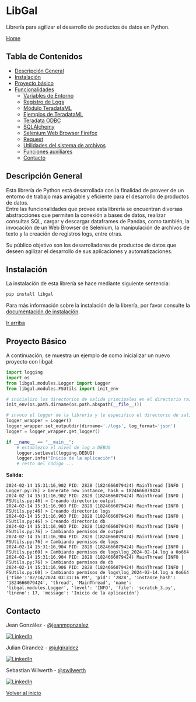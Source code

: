 # LibGal

Librería para agilizar el desarrollo de productos de datos en Python.

[Home](https://github.com/jeanmgonzalez/libgal)

## Tabla de Contenidos

- [Descripción General](#descripción-general)
- [Instalación](#instalalación)
- [Proyecto básico](#proyecto-básico)
- [Funcionalidades](#tabla-de-contenidos)
  - [Variables de Entorno](docs/LoadEnv.md)
  - [Registro de Logs](docs/Logger.md)
  - [Módulo TeradataML](docs/Teradata.md)
  - [Ejemplos de TeradataML](docs/by_example/TeradataExamples.md)
  - [Teradata ODBC](docs/SimpleTeradata.md)
  - [SQLAlchemy](docs/SQLAlchemy.md)
  - [Selenium Web Browser Firefox](docs/Selenium.md)
  - [Request](docs/Request.md)
  - [Utilidades del sistema de archivos](docs/FSUtils.md)
  - [Funciones auxiliares](docs/Utils.md)
  - [Contacto](#contacto)


## Descripción General 
Esta librería de Python está desarrollada con la finalidad de proveer de un entorno de trabajo más amigable y eficiente para el desarrollo de productos de datos.   
Entre las funcionalidades que provee esta librería se encuentran diversas abstracciones que permiten la conexión a bases de datos, realizar consultas SQL, cargar y descargar dataframes de Pandas, como también, 
la invocación de un Web Browser de Selenium, la manipulación de archivos de texto y la creación de registros logs, entre otras.

Su público objetivo son los desarrolladores de productos de datos que deseen agilizar el desarrollo de sus aplicaciones y automatizaciones.

## Instalación

La instalación de esta librería se hace mediante siguiente sentencia:

```python
pip install libgal
```

Para más información sobre la instalación de la librería, por favor consulte la [documentación de instalación](docs/Installation.md).

[Ir arriba](#libgal)

## Proyecto Básico

A continuación, se muestra un ejemplo de como inicializar un nuevo proyecto con libgal:

```python
import logging
import os
from libgal.modules.Logger import Logger
from libgal.modules.FSUtils import init_env

# inicializo los directorios de salida principales en el directorio raíz del proyecto
init_env(os.path.dirname(os.path.abspath(__file__)))

# invoco el logger de la librería y le especifico el directorio de salida de los logs (ruta relativa al directorio raíz del proyecto)
logger_wrapper = Logger()
logger_wrapper.set_outputdir(dirname='./logs', log_format='json')
logger = logger_wrapper.get_logger()

if __name__ == "__main__":
    # establezco el nivel de log a DEBUG
    logger.setLevel(logging.DEBUG)
    logger.info("Inicio de la aplicación")
    # resto del código ...
```

**Salida:**
```text
2024-02-14 15:31:16,902 PID: 2828 (1824666079424) MainThread [INFO | Logger.py:76] > Generate new instance, hash = 1824666079424 
2024-02-14 15:31:16,902 PID: 2828 (1824666079424) MainThread [INFO | FSUtils.py:46] > Creando directorio output 
2024-02-14 15:31:16,903 PID: 2828 (1824666079424) MainThread [INFO | FSUtils.py:46] > Creando directorio logs 
2024-02-14 15:31:16,903 PID: 2828 (1824666079424) MainThread [INFO | FSUtils.py:46] > Creando directorio db 
2024-02-14 15:31:16,903 PID: 2828 (1824666079424) MainThread [INFO | FSUtils.py:76] > Cambiando permisos de output 
2024-02-14 15:31:16,904 PID: 2828 (1824666079424) MainThread [INFO | FSUtils.py:76] > Cambiando permisos de logs 
2024-02-14 15:31:16,904 PID: 2828 (1824666079424) MainThread [INFO | FSUtils.py:60] > Cambiando permisos de logs\log_2024-02-14.log a 0o664 
2024-02-14 15:31:16,904 PID: 2828 (1824666079424) MainThread [INFO | FSUtils.py:76] > Cambiando permisos de db 
2024-02-14 15:31:16,906 PID: 2828 (1824666079424) MainThread [INFO | FSUtils.py:60] > Cambiando permisos de logs\log_2024-02-14.log a 0o664 
{'time':'02/14/2024 03:31:16 PM', 'pid': '2828', 'instance_hash': '1824666079424', 'thread', 'MainThread', 'name': 'libgal.modules.Logger', 'level': 'INFO', 'file': 'scratch_3.py', 'lineno': 17, 'message': 'Inicio de la aplicación'}
```

## Contacto

Jean González - [@jeanmgonzalez](https://github.com/jeanmgonzalez)

[![LinkedIn][linkedin-shield]][linkedin-url-jean]

Julian Girandez - [@julgiraldez](https://github.com/JuLGiraldez)

[![LinkedIn][linkedin-shield]][linkedin-url-juli]

Sebastian Wilwerth - [@swilwerth](https://github.com/VideoMem)

[![LinkedIn][linkedin-shield]][linkedin-url-seba]

[Volver al inicio](#libgal)

<!-- MARKDOWN LINKS & IMAGES -->
<!-- https://www.markdownguide.org/basic-syntax/#reference-style-links -->

[contributors-shield]: https://img.shields.io/github/contributors/othneildrew/Best-README-Template.svg?style=for-the-badge
[contributors-url]: https://github.com/othneildrew/Best-README-Template/graphs/contributors
[forks-shield]: https://img.shields.io/github/forks/othneildrew/Best-README-Template.svg?style=for-the-badge
[forks-url]: https://github.com/othneildrew/Best-README-Template/network/members
[stars-shield]: https://img.shields.io/github/stars/othneildrew/Best-README-Template.svg?style=for-the-badge
[stars-url]: https://github.com/othneildrew/Best-README-Template/stargazers
[issues-shield]: https://img.shields.io/github/issues/othneildrew/Best-README-Template.svg?style=for-the-badge
[issues-url]: https://github.com/Banco-Galicia/libgal/issues
[license-shield]: https://img.shields.io/github/license/othneildrew/Best-README-Template.svg?style=for-the-badge
[license-url]: https://github.com/othneildrew/Best-README-Template/blob/master/LICENSE.txt
[linkedin-shield]:https://img.shields.io/badge/-LinkedIn-black.svg?style=for-the-badge&logo=linkedin&colorB=555
[linkedin-url-jean]: https://www.linkedin.com/in/bidata/
[linkedin-url-juli]: https://www.linkedin.com/in/julian-leandro-giraldez/
[linkedin-url-seba]: https://ar.linkedin.com/in/sebastian-wilwerth-66781922b?trk=public_profile_browsemap
[product-screenshot]: images/screenshot.png
[Next.js]: https://img.shields.io/badge/next.js-000000?style=for-the-badge&logo=nextdotjs&logoColor=white
[Next-url]: https://nextjs.org/
[React.js]: https://img.shields.io/badge/React-20232A?style=for-the-badge&logo=react&logoColor=61DAFB
[React-url]: https://reactjs.org/
[Vue.js]: https://img.shields.io/badge/Vue.js-35495E?style=for-the-badge&logo=vuedotjs&logoColor=4FC08D
[Vue-url]: https://vuejs.org/
[Angular.io]: https://img.shields.io/badge/Angular-DD0031?style=for-the-badge&logo=angular&logoColor=white
[Angular-url]: https://angular.io/
[Svelte.dev]: https://img.shields.io/badge/Svelte-4A4A55?style=for-the-badge&logo=svelte&logoColor=FF3E00
[Svelte-url]: https://svelte.dev/
[Laravel.com]: https://img.shields.io/badge/Laravel-FF2D20?style=for-the-badge&logo=laravel&logoColor=white
[Laravel-url]: https://laravel.com
[Bootstrap.com]: https://img.shields.io/badge/Bootstrap-563D7C?style=for-the-badge&logo=bootstrap&logoColor=white
[Bootstrap-url]: https://getbootstrap.com
[JQuery.com]: https://img.shields.io/badge/jQuery-0769AD?style=for-the-badge&logo=jquery&logoColor=white
[JQuery-url]: https://jquery.com 